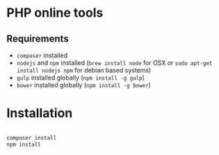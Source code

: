 # PHP online tools

Requirements
------------

- `composer` installed
- `nodejs` and `npm` installed (`brew install node` for OSX or `sudo apt-get install nodejs npm` for debian based systems)
- `gulp` installed globally (`npm install -g gulp`)
- `bower` installed globally (`npm install -g bower`)

Installation
============

```bash

composer install
npm install

```
